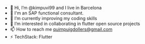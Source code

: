 - 👋 Hi, I’m @kimpuvi99 and I live in Barcelona
- 💼 I'm an SAP functional consultant.
- 🌱 I’m currently improving my coding skills
- 👀 I’m interested in collaborating in flutter open source projects
- 📫 How to reach me quimpuigdollers@gmail.com
- ⚡ TechStack: Flutter

<!---
kimpuvi99/kimpuvi99 is a ✨ special ✨ repository because its `README.md` (this file) appears on your GitHub profile.
You can click the Preview link to take a look at your changes.
--->

